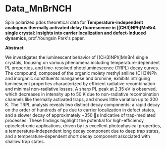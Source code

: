 # Data_MnBrNCH

Spin polarized pdos theoretical data for **Temperature-independent analogous thermally activated delay fluorescence in [(CH3)NPh]MnBr4 single crystal: Insights into carrier localization and defect-Induced dynamics**, prof.Youngsin Park's paper.

**Abstract**

We investigates the luminescent behavior of [(CH3)NPh]MnBr4 single crystals, focusing on various phenomena including temperature-dependent PL properties, and time-resolved photoluminescence (TRPL) decay curves. The compound, composed of the organic moiety methyl aniline (CH3)NPh and inorganic constituents manganese and bromine, exhibits intriguing luminescent properties characterized by efficient radiative recombination and minimal non-radiative losses. A sharp PL peak at 2.35 eV is observed, which decreases in intensity up to 50 K due to non-radiative recombination channels like thermally activated traps, and shows little variation up to 300 K. The TRPL analysis reveals two distinct decay components: a rapid decay on the order of hundreds of ps due to carrier localization in defect states, and a slower decay of approximately ~350 s indicative of trap-mediated processes. These findings highlight the potential for high-efficiency optoelectronic applications, driven by its excellent photophysical properties, a temperature-independent long decay component due to deep trap states, and a temperature-dependent short decay component associated with shallow trap states. 

